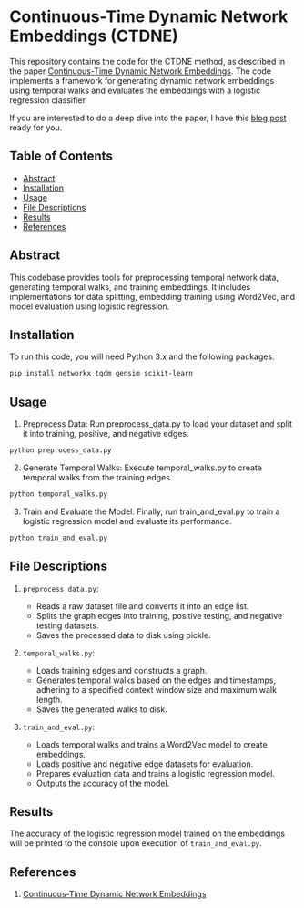 # Continuous-Time Dynamic Network Embeddings (CTDNE)

This repository contains the code for the CTDNE method, as described in the paper [Continuous-Time Dynamic Network Embeddings](https://dl.acm.org/doi/fullHtml/10.1145/3184558.3191526). The code implements a framework for generating dynamic network embeddings using temporal walks and evaluates the embeddings with a logistic regression classifier.


If you are interested to do a deep dive into the paper, I have this [blog post](https://medium.com/@kelvinjose/continuous-time-dynamic-network-embeddings-4d3dd0ac9aaa) ready for you.

## Table of Contents
- [Abstract](#abstract)
- [Installation](#installation)
- [Usage](#usage)
- [File Descriptions](#file-descriptions)
- [Results](#results)
- [References](#references)

## Abstract
This codebase provides tools for preprocessing temporal network data, generating temporal walks, and training embeddings. It includes implementations for data splitting, embedding training using Word2Vec, and model evaluation using logistic regression.

## Installation
To run this code, you will need Python 3.x and the following packages:

```bash
pip install networkx tqdm gensim scikit-learn
```
## Usage
1. Preprocess Data: Run preprocess_data.py to load your dataset and split it into training, positive, and negative edges.

```bash
python preprocess_data.py
```

2. Generate Temporal Walks: Execute temporal_walks.py to create temporal walks from the training edges.
```bash
python temporal_walks.py
```

3. Train and Evaluate the Model: Finally, run train_and_eval.py to train a logistic regression model and evaluate its performance.

```bash
python train_and_eval.py
```

## File Descriptions
1. ```preprocess_data.py```:
    - Reads a raw dataset file and converts it into an edge list.
    - Splits the graph edges into training, positive testing, and negative testing datasets.
    - Saves the processed data to disk using pickle.

2. ```temporal_walks.py```:
    - Loads training edges and constructs a graph.
    - Generates temporal walks based on the edges and timestamps, adhering to a specified context window size and maximum walk length.
    - Saves the generated walks to disk.

3. ```train_and_eval.py```:
    - Loads temporal walks and trains a Word2Vec model to create embeddings.
    - Loads positive and negative edge datasets for evaluation.
    - Prepares evaluation data and trains a logistic regression model.
    - Outputs the accuracy of the model.

## Results
The accuracy of the logistic regression model trained on the embeddings will be printed to the console upon execution of ```train_and_eval.py```.

## References
1. [Continuous-Time Dynamic Network Embeddings](https://dl.acm.org/doi/fullHtml/10.1145/3184558.3191526)